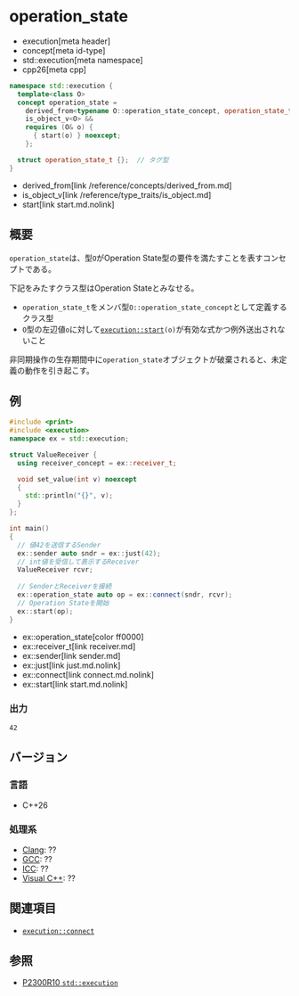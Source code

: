 # operation_state
* execution[meta header]
* concept[meta id-type]
* std::execution[meta namespace]
* cpp26[meta cpp]

```cpp
namespace std::execution {
  template<class O>
  concept operation_state =
    derived_from<typename O::operation_state_concept, operation_state_t> &&
    is_object_v<O> &&
    requires (O& o) {
      { start(o) } noexcept;
    };

  struct operation_state_t {};  // タグ型
}
```
* derived_from[link /reference/concepts/derived_from.md]
* is_object_v[link /reference/type_traits/is_object.md]
* start[link start.md.nolink]

## 概要
`operation_state`は、型`O`がOperation State型の要件を満たすことを表すコンセプトである。

下記をみたすクラス型はOperation Stateとみなせる。

- `operation_state_t`をメンバ型`O::operation_state_concept`として定義するクラス型
- `O`型の左辺値`o`に対して[`execution::start`](start.md.nolink)`(o)`が有効な式かつ例外送出されないこと

非同期操作の生存期間中に`operation_state`オブジェクトが破棄されると、未定義の動作を引き起こす。


## 例
```cpp
#include <print>
#include <execution>
namespace ex = std::execution;

struct ValueReceiver {
  using receiver_concept = ex::receiver_t;

  void set_value(int v) noexcept
  {
    std::println("{}", v);
  }
};

int main()
{
  // 値42を送信するSender
  ex::sender auto sndr = ex::just(42);
  // int値を受信して表示するReceiver
  ValueReceiver rcvr;
 
  // SenderとReceiverを接続
  ex::operation_state auto op = ex::connect(sndr, rcvr);
  // Operation Stateを開始
  ex::start(op);
}
```
* ex::operation_state[color ff0000]
* ex::receiver_t[link receiver.md]
* ex::sender[link sender.md]
* ex::just[link just.md.nolink]
* ex::connect[link connect.md.nolink]
* ex::start[link start.md.nolink]

### 出力
```
42
```


## バージョン
### 言語
- C++26

### 処理系
- [Clang](/implementation.md#clang): ??
- [GCC](/implementation.md#gcc): ??
- [ICC](/implementation.md#icc): ??
- [Visual C++](/implementation.md#visual_cpp): ??


## 関連項目
- [`execution::connect`](connect.md.nolink)


## 参照
- [P2300R10 `std::execution`](https://www.open-std.org/jtc1/sc22/wg21/docs/papers/2024/p2300r10.html)
